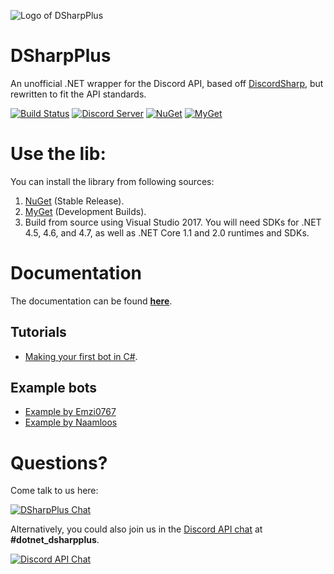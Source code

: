![Logo of DSharpPlus](https://github.com/DSharpPlus/DSharpPlus/raw/master/logo/dsharp+_smaller.png)

# DSharpPlus
An unofficial .NET wrapper for the Discord API, based off [DiscordSharp](https://github.com/suicvne/DiscordSharp), but rewritten to fit the API standards.

[![Build Status](https://img.shields.io/appveyor/ci/Emzi0767/dsharpplus/master.svg)](https://ci.appveyor.com/project/Emzi0767/dsharpplus/branch/master)
[![Discord Server](https://img.shields.io/discord/379378609942560770.svg?label=discord)](https://discord.gg/KeAS3pU) 
[![NuGet](https://img.shields.io/nuget/vpre/DSharpPlus.svg)](https://nuget.org/packages/DSharpPlus)
[![MyGet](https://img.shields.io/myget/dsharpplus-nightly/vpre/DSharpPlus.svg?label=myget)](https://www.myget.org/gallery/dsharpplus-nightly) 

# Use the lib:
You can install the library from following sources:

1. [NuGet](https://nuget.org/packages/DSharpPlus) (Stable Release).
2. [MyGet](https://www.myget.org/gallery/dsharpplus-nightly) (Development Builds).
3. Build from source using Visual Studio 2017. You will need SDKs for .NET 4.5, 4.6, and 4.7, as well as .NET Core 1.1 and 2.0 runtimes and SDKs.

# Documentation
The documentation can be found [**here**](https://dsharpplus.emzi0767.com/).

## Tutorials
* [Making your first bot in C#](https://dsharpplus.emzi0767.com/articles/intro.html).

## Example bots
* [Example by Emzi0767](https://github.com/DSharpPlus/Example-Bots)
* [Example by Naamloos](https://github.com/DSharpPlus/DSharpPlus-Example)

# Questions?
Come talk to us here:

[![DSharpPlus Chat](https://discordapp.com/api/guilds/379378609942560770/embed.png?style=banner1)](https://discord.gg/nTk7HgF)

Alternatively, you could also join us in the [Discord API chat](https://discord.gg/discord-api) at **#dotnet_dsharpplus**.

[![Discord API Chat](https://discordapp.com/api/guilds/81384788765712384/embed.png?style=banner1)](https://discord.gg/discord-api)
